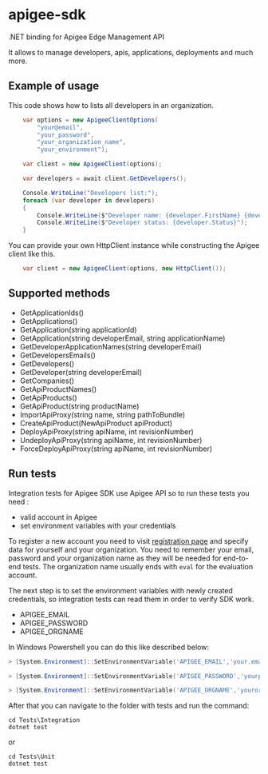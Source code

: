 # apigee-sdk
.NET binding for Apigee Edge Management API 

It allows to manage developers, apis, applications, deployments and much more.

## Example of usage

This code shows how to lists all developers in an organization.

```c#
    var options = new ApigeeClientOptions(
        "your@email",
        "your_password",
        "your_organization_name",
        "your_environment");

    var client = new ApigeeClient(options);

    var developers = await client.GetDevelopers();

    Console.WriteLine("Developers list:");
    foreach (var developer in developers)
    {
        Console.WriteLine($"Developer name: {developer.FirstName} {developer.LastName}");
        Console.WriteLine($"Developer status: {developer.Status}");
    }
```

You can provide your own HttpClient instance while constructing the Apigee client like this.

```c#
    var client = new ApigeeClient(options, new HttpClient());
```

## Supported methods

* GetApplicationIds()
* GetApplications()
* GetApplication(string applicationId)
* GetApplication(string developerEmail, string applicationName)
* GetDeveloperApplicationNames(string developerEmail)
* GetDevelopersEmails()
* GetDevelopers()
* GetDeveloper(string developerEmail)
* GetCompanies()
* GetApiProductNames()
* GetApiProducts()
* GetApiProduct(string productName)
* ImportApiProxy(string name, string pathToBundle)        
* CreateApiProduct(NewApiProduct apiProduct)
* DeployApiProxy(string apiName, int revisionNumber)
* UndeployApiProxy(string apiName, int revisionNumber)
* ForceDeployApiProxy(string apiName, int revisionNumber)

## Run tests

Integration tests for Apigee SDK use Apigee API so to run these tests you need :
* valid account in Apigee
* set environment variables with your credentials

To register a new account you need to visit [registration page](https://login.apigee.com/sign__up) and specify data for yourself and your organization. You need to remember your email, password and your organization name as they will be needed for end-to-end tests. The organization name usually ends with `eval` for the evaluation account.

The next step is to set the environment variables with newly created credentials, so integration tests can read them in order to verify SDK work.

* APIGEE_EMAIL
* APIGEE_PASSWORD
* APIGEE_ORGNAME

In Windows Powershell you can do this like described below:

```powershell
> [System.Environment]::SetEnvironmentVariable('APIGEE_EMAIL','your.email@domain.com',[System.EnvironmentVariableTarget]::User)

> [System.Environment]::SetEnvironmentVariable('APIGEE_PASSWORD','yourpassword123!',[System.EnvironmentVariableTarget]::User)

> [System.Environment]::SetEnvironmentVariable('APIGEE_ORGNAME','yourorganization-eval',[System.EnvironmentVariableTarget]::User)
```

After that you can navigate to the folder with tests and run the command:

```
cd Tests\Integration
dotnet test
```
or 
```
cd Tests\Unit
dotnet test
```



